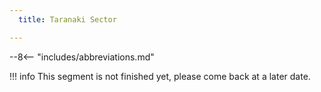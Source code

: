 ```yaml
---
  title: Taranaki Sector

---
```


--8<-- "includes/abbreviations.md"

!!! info
    This segment is not finished yet, please come back at a later date.